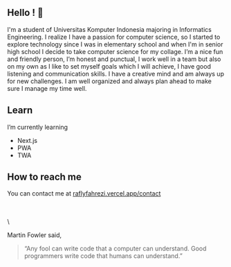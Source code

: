## Hello ! 👋

I'm a student of Universitas Komputer Indonesia majoring in Informatics Engineering. I realize I have a passion for computer science, so I started to explore technology since I was in elementary school and when I'm in senior high school I decide to take computer science for my collage. I’m a nice fun and friendly person, I’m honest and punctual, I work well in a team but also on my own as I like to set myself goals which I will achieve, I have good listening and communication skills. I have a creative mind and am always up for new challenges. I am well organized and always plan ahead to make sure I manage my time well.

## Learn

I’m currently learning
   * Next.js
   * PWA
   * TWA

## How to reach me

You can contact me at [raflyfahrezi.vercel.app/contact](https://raflyfahrezi.vercel.app/contact)

\
\
\

Martin Fowler said,
> “Any fool can write code that a computer can understand. Good programmers write code that humans can understand.” 

<!--
**raflyfahrezi/raflyfahrezi** is a ✨ _special_ ✨ repository because its `README.md` (this file) appears on your GitHub profile.

Here are some ideas to get you started:

- Hi there 👋 
- 🔭 I’m currently working on ...
- 🌱 I’m currently learning ...
- 👯 I’m looking to collaborate on ...
- 🤔 I’m looking for help with ...
- 💬 Ask me about ...
- 📫 How to reach me: ...
- 😄 Pronouns: ...
- ⚡ Fun fact: ...
-->
